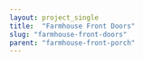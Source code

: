 ```yaml
---
layout: project_single
title:  "Farmhouse Front Doors"
slug: "farmhouse-front-doors"
parent: "farmhouse-front-porch"
---
```

 